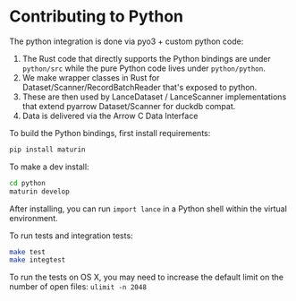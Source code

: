 # Contributing to Python

The python integration is done via pyo3 + custom python code:

1. The Rust code that directly supports the Python bindings are under `python/src` while the pure Python code lives under `python/python`.
2. We make wrapper classes in Rust for Dataset/Scanner/RecordBatchReader that's exposed to python.
3. These are then used by LanceDataset / LanceScanner implementations that extend pyarrow Dataset/Scanner for duckdb compat.
4. Data is delivered via the Arrow C Data Interface

To build the Python bindings, first install requirements:

```bash
pip install maturin
```

To make a dev install:

```bash
cd python
maturin develop
```

After installing, you can run `import lance` in a Python shell within the virtual environment.

To run tests and integration tests:
```bash
make test
make integtest
```

To run the tests on OS X, you may need to increase the default limit on the number of open files:
`ulimit -n 2048`